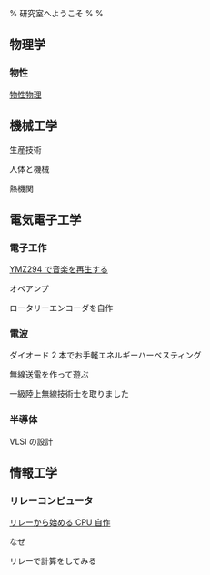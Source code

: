 % 研究室へようこそ
%
%

## 物理学

### 物性

[物性物理](./Physics/CondensedMatter/)

## 機械工学

生産技術

人体と機械

熱機関

## 電気電子工学

### 電子工作

[YMZ294 で音楽を再生する](https://kanade-k-1228.github.io/YMZ294/)

オペアンプ

ロータリーエンコーダを自作

### 電波

ダイオード 2 本でお手軽エネルギーハーベスティング

無線送電を作って遊ぶ

一級陸上無線技術士を取りました

### 半導体

VLSI の設計

## 情報工学

### リレーコンピュータ

[リレーから始める CPU 自作](./Computer/RelayComputer/Day1_Introduction/)

なぜ

リレーで計算をしてみる
